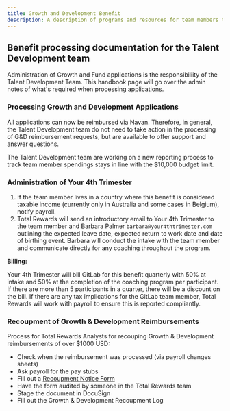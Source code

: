 ```yaml
---
title: Growth and Development Benefit
description: A description of programs and resources for team members to access when using the Growth and Development benefit.
---
```


## Benefit processing documentation for the Talent Development team

Administration of Growth and Fund applications is the responsibiliity of the Talent Development Team. This handbook page will go over the admin notes of what's required when processing applications.

### Processing Growth and Development Applications

All applications can now be reimbursed via Navan. Therefore, in general, the Talent Development team do not need to take action in the processing of G&D reimbursement requests, but are available to offer support and answer questions.

The Talent Development team are working on a new reporting process to track team member spendings stays in line with the $10,000 budget limit.

### Administration of Your 4th Trimester

1. If the team member lives in a country where this benefit is considered taxable income (currently only in Australia and some cases in Belgium), notify payroll.
1. Total Rewards will send an introductory email to Your 4th Trimester to the team member and Barbara Palmer `barbara@your4thtrimester.com` outlining the expected leave date, expected return to work date and date of birthing event. Barbara will conduct the intake with the team member and communicate directly for any coaching throughout the program.

**Billing:**

Your 4th Trimester will bill GitLab for this benefit quarterly with 50% at intake and 50% at the completion of the coaching program per participant. If there are more than 5 participants in a quarter, there will be a discount on the bill. If there are any tax implications for the GitLab team member, Total Rewards will work with payroll to ensure this is reported compliantly.

### Recoupment of Growth & Development Reimbursements

Process for Total Rewards Analysts for recouping Growth & Development reimbursements of over $1000 USD:

- Check when the reimbursement was processed (via payroll changes sheets)
- Ask payroll for the pay stubs
- Fill out a [Recoupment Notice Form](https://docs.google.com/document/d/1gKJlcLbQ-Y9KZZniYHRptG6qIOzleyDaCdbQWEkswTA/edit?ts=6033d0b3)
- Have the form audited by someone in the Total Rewards team
- Stage the document in DocuSign
- Fill out the Growth & Development Recoupment Log
